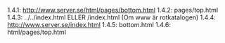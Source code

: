 1.4.1: http://www.server.se/html/pages/bottom.html
1.4.2: pages/top.html
1.4.3: ../../index.html ELLER /index.html (Om www är rotkatalogen)
1.4.4: http://www.server.se/index.html
1.4.5: bottom.html
1.4.6: html/pages/top.html